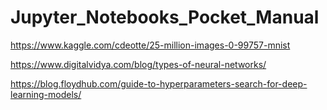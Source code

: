 # Jupyter_Notebooks_Pocket_Manual

  
https://www.kaggle.com/cdeotte/25-million-images-0-99757-mnist  

https://www.digitalvidya.com/blog/types-of-neural-networks/  
  
https://blog.floydhub.com/guide-to-hyperparameters-search-for-deep-learning-models/  